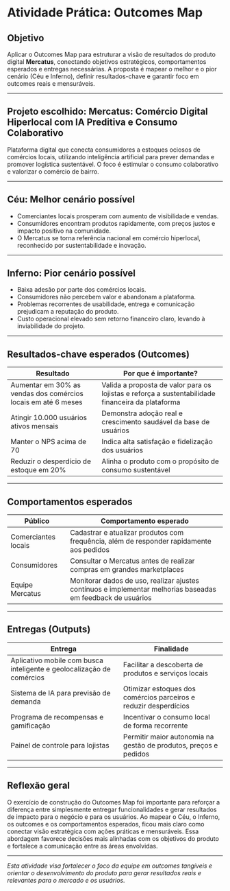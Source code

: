 # Atividade Prática: Outcomes Map

## Objetivo
Aplicar o Outcomes Map para estruturar a visão de resultados do produto digital **Mercatus**, conectando objetivos estratégicos, comportamentos esperados e entregas necessárias. A proposta é mapear o melhor e o pior cenário (Céu e Inferno), definir resultados-chave e garantir foco em outcomes reais e mensuráveis.

---

## Projeto escolhido: Mercatus: Comércio Digital Hiperlocal com IA Preditiva e Consumo Colaborativo
Plataforma digital que conecta consumidores a estoques ociosos de comércios locais, utilizando inteligência artificial para prever demandas e promover logística sustentável. O foco é estimular o consumo colaborativo e valorizar o comércio de bairro.

---

## Céu: Melhor cenário possível
- Comerciantes locais prosperam com aumento de visibilidade e vendas.
- Consumidores encontram produtos rapidamente, com preços justos e impacto positivo na comunidade.
- O Mercatus se torna referência nacional em comércio hiperlocal, reconhecido por sustentabilidade e inovação.

---

## Inferno: Pior cenário possível
- Baixa adesão por parte dos comércios locais.
- Consumidores não percebem valor e abandonam a plataforma.
- Problemas recorrentes de usabilidade, entrega e comunicação prejudicam a reputação do produto.
- Custo operacional elevado sem retorno financeiro claro, levando à inviabilidade do projeto.

---

## Resultados-chave esperados (Outcomes)

| Resultado | Por que é importante? |
|---|---|
| Aumentar em 30% as vendas dos comércios locais em até 6 meses | Valida a proposta de valor para os lojistas e reforça a sustentabilidade financeira da plataforma |
| Atingir 10.000 usuários ativos mensais | Demonstra adoção real e crescimento saudável da base de usuários |
| Manter o NPS acima de 70 | Indica alta satisfação e fidelização dos usuários |
| Reduzir o desperdício de estoque em 20% | Alinha o produto com o propósito de consumo sustentável |

---

## Comportamentos esperados

| Público | Comportamento esperado |
|---|---|
| Comerciantes locais | Cadastrar e atualizar produtos com frequência, além de responder rapidamente aos pedidos |
| Consumidores | Consultar o Mercatus antes de realizar compras em grandes marketplaces |
| Equipe Mercatus | Monitorar dados de uso, realizar ajustes contínuos e implementar melhorias baseadas em feedback de usuários |

---

## Entregas (Outputs)

| Entrega | Finalidade |
|---|---|
| Aplicativo mobile com busca inteligente e geolocalização de comércios | Facilitar a descoberta de produtos e serviços locais |
| Sistema de IA para previsão de demanda | Otimizar estoques dos comércios parceiros e reduzir desperdícios |
| Programa de recompensas e gamificação | Incentivar o consumo local de forma recorrente |
| Painel de controle para lojistas | Permitir maior autonomia na gestão de produtos, preços e pedidos |

---

## Reflexão geral
O exercício de construção do Outcomes Map foi importante para reforçar a diferença entre simplesmente entregar funcionalidades e gerar resultados de impacto para o negócio e para os usuários. Ao mapear o Céu, o Inferno, os outcomes e os comportamentos esperados, ficou mais claro como conectar visão estratégica com ações práticas e mensuráveis. Essa abordagem favorece decisões mais alinhadas com os objetivos do produto e fortalece a comunicação entre as áreas envolvidas.

---

*Esta atividade visa fortalecer o foco da equipe em outcomes tangíveis e orientar o desenvolvimento do produto para gerar resultados reais e relevantes para o mercado e os usuários.*
